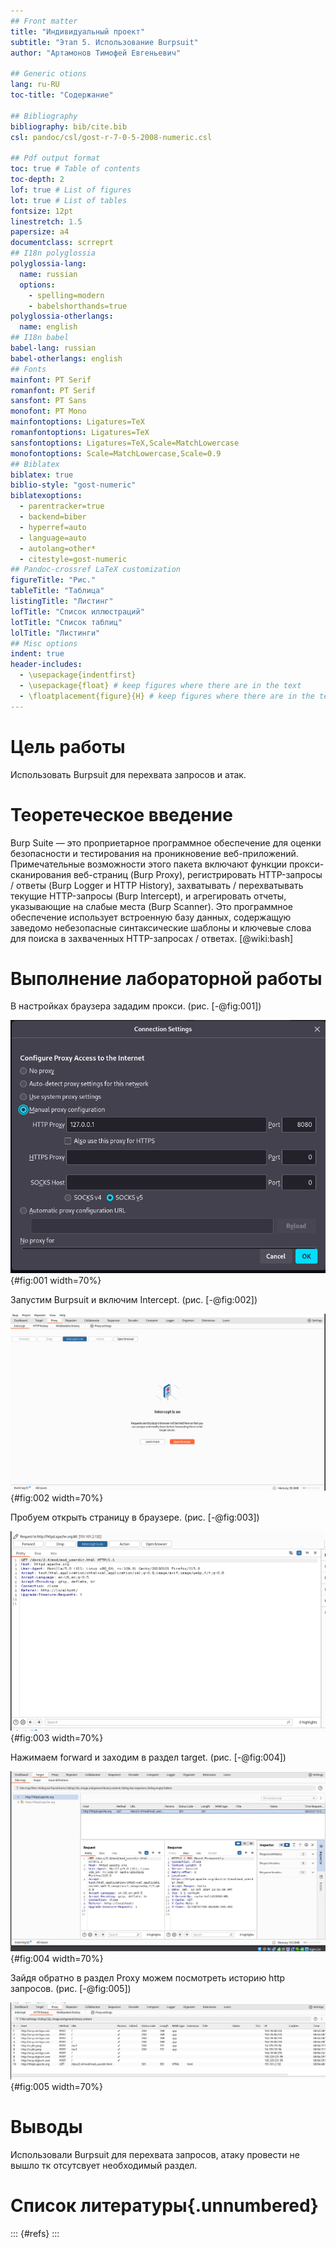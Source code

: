```yaml
---
## Front matter
title: "Индивидуальный проект"
subtitle: "Этап 5. Использование Burpsuit"
author: "Артамонов Тимофей Евгеньевич"

## Generic otions
lang: ru-RU
toc-title: "Содержание"

## Bibliography
bibliography: bib/cite.bib
csl: pandoc/csl/gost-r-7-0-5-2008-numeric.csl

## Pdf output format
toc: true # Table of contents
toc-depth: 2
lof: true # List of figures
lot: true # List of tables
fontsize: 12pt
linestretch: 1.5
papersize: a4
documentclass: scrreprt
## I18n polyglossia
polyglossia-lang:
  name: russian
  options:
	- spelling=modern
	- babelshorthands=true
polyglossia-otherlangs:
  name: english
## I18n babel
babel-lang: russian
babel-otherlangs: english
## Fonts
mainfont: PT Serif
romanfont: PT Serif
sansfont: PT Sans
monofont: PT Mono
mainfontoptions: Ligatures=TeX
romanfontoptions: Ligatures=TeX
sansfontoptions: Ligatures=TeX,Scale=MatchLowercase
monofontoptions: Scale=MatchLowercase,Scale=0.9
## Biblatex
biblatex: true
biblio-style: "gost-numeric"
biblatexoptions:
  - parentracker=true
  - backend=biber
  - hyperref=auto
  - language=auto
  - autolang=other*
  - citestyle=gost-numeric
## Pandoc-crossref LaTeX customization
figureTitle: "Рис."
tableTitle: "Таблица"
listingTitle: "Листинг"
lofTitle: "Список иллюстраций"
lotTitle: "Список таблиц"
lolTitle: "Листинги"
## Misc options
indent: true
header-includes:
  - \usepackage{indentfirst}
  - \usepackage{float} # keep figures where there are in the text
  - \floatplacement{figure}{H} # keep figures where there are in the text
---
```



# Цель работы

Использовать Burpsuit для перехвата запросов и атак.

# Теоретеческое введение

Burp Suite — это проприетарное программное обеспечение для оценки безопасности и тестирования на проникновение веб-приложений.
Примечательные возможности этого пакета включают функции прокси-сканирования веб-страниц (Burp Proxy), регистрировать HTTP-запросы / ответы (Burp Logger и HTTP History), 
захватывать / перехватывать текущие HTTP-запросы (Burp Intercept), и агрегировать отчеты, указывающие на слабые места (Burp Scanner). 
Это программное обеспечение использует встроенную базу данных, содержащую заведомо небезопасные синтаксические шаблоны и ключевые слова для поиска в захваченных HTTP-запросах / ответах. [@wiki:bash]

# Выполнение лабораторной работы

В настройках браузера зададим прокси. (рис. [-@fig:001])

![HTTP Proxy](image/1.PNG){#fig:001 width=70%}

Запустим Burpsuit и включим Intercept. (рис. [-@fig:002])

![Intercept is on - теперь запросы будут перехватываться](image/2.PNG){#fig:002 width=70%}

Пробуем открыть страницу в браузере. (рис. [-@fig:003])

![Нас перекидывает в Burpsuit и показывает данные, которые мы перехватили вместе с запросом](image/3.PNG){#fig:003 width=70%}

Нажимаем forward и заходим в раздел target. (рис. [-@fig:004])

![Видим запрос который мы сюда перенаправили, справа внизу можно увидеть ответ на запрос](image/4.PNG){#fig:004 width=70%}

Зайдя обратно в раздел Proxy можем посмотреть историю http запросов. (рис. [-@fig:005])

![Ссылки, методы запрсоов, код статуса и тд](image/5.PNG){#fig:005 width=70%}

# Выводы

Использовали Burpsuit для перехвата запросов, атаку провести не вышло тк отсутсвует необходимый раздел.

# Список литературы{.unnumbered}

::: {#refs}
:::
